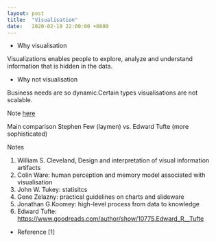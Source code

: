 ```yaml
---
layout: post
title:  "Visualisation"
date:   2020-02-19 22:00:00 +0800
---
```

- Why visualisation

Visualizations enables people to explore, analyze and understand information that is hidden in the data.

- Why not visualisation

Business needs are so dynamic.Certain types visualisations are not scalable.

Note [here](https://www.evernote.com/l/Aaq17Hc8JT1PH44bdQZeB7-WsE0hfLeuFAY)

Main comparison
Stephen Few (laymen) vs. Edward Tufte (more sophisticated)

Notes
1. William S. Cleveland, Design and interpretation of visual information artifacts
2. Colin Ware: human perception and memory model associated with visualisation
3. John W. Tukey: statisitcs
4. Gene Zelazny: practical guidelines on charts and slideware
5. Jonathan G.Koomey: high-level process from data to knowledge
6. Edward Tufte: https://www.goodreads.com/author/show/10775.Edward_R__Tufte

- Reference
[1] 
